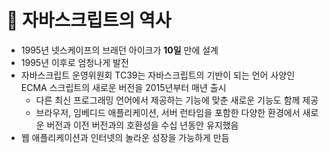 # 🎁 자바스크립트의 역사

- 1995년 넷스케이프의 브래던 아이크가 **10일** 만에 설계
- 1995년 이후로 엄청나게 발전
- 자바스크립트 운영위원회 TC39는 자바스크립트의 기반이 되는 언어 사양인 ECMA 스크립트의 새로운 버전을 2015년부터 매년 출시
  - 다른 최신 프로그래밍 언어에서 제공하는 기능에 맞춘 새로운 기능도 함께 제공
  - 브라우저, 임베디드 애플리케이션, 서버 런타임을 포함한 다양한 환경에서 새로운 버전과 이전 버전과의 호환성을 수십 년동안 유지했음
- 웹 애플리케이션과 인터넷의 놀라운 성장을 가능하게 만듬
